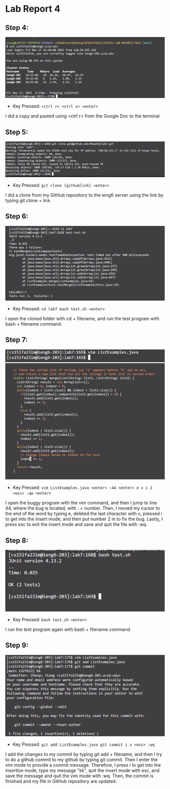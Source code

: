# Lab Report 4
## Step 4:
![image](lab4/4.png)
- Key Pressed: `<ctrl r> <ctrl v> <enter>`
  
I did a copy and pasted using \<ctrl r> <ctrl v> from the Google Doc to the terminal

## Step 5:
![image](lab4/5.png)
- Key Pressed: `git clone [githublink] <enter>`

I did a clone from my GitHub repository to the ieng6 server using the link by typing git clone + link

## Step 6:
![image](lab4/6.png)
- Key Pressed: `cd lab7 bash test.sh <enter>`

I open the cloned folder with cd + filename, and run the test program with bash + filename command.

## Step 7:
![image](lab4/7a.png)
![image](lab4/7b.png)
- Key Pressed: `vim ListExamples.java <enter> :44 <enter> e x i 2 <esc> :qw <enter>`

I open the buggy program with the vim command, and then I jump to line 44, where the bug is located, with : + number. Then, I moved my cursor to the end of the word by typing e, deleted the last character with x, pressed i to get into the insert mode, and then put number 2 in to fix the bug. Lastly, I press esc to exit the insert mode and save and quit the file with :wq.

## Step 8:
![image](lab4/8.png)
- Key Pressed: `bash test.sh <enter>`

I run the test program again with bash + filename command.

## Step 9:
![image](lab4/9a.png)
- Key Pressed: `git add ListExamples.java git commit i x <esc> :wq`

I add the changes to my commit by typing git add + filename, and then I try to do a github commit to my github by typing git commit. Then I enter the vim mode to provide a commit message. Therefore, I press i to get into the insertion mode, type my message "kk", quit the insert mode with esc, and save the message and quit the vim mode with :wq. Then, the commit is finished and my file in GitHub repository are updated.
  

